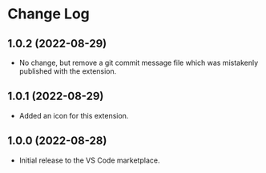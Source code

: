 # Change Log

## 1.0.2 (2022-08-29)
- No change, but remove a git commit message file which was mistakenly published with the extension.

## 1.0.1 (2022-08-29)
- Added an icon for this extension.

## 1.0.0 (2022-08-28)

- Initial release to the VS Code marketplace.